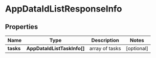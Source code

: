 # AppDataIdListResponseInfo

## Properties

| Name | Type | Description | Notes |
|------------ | ------------- | ------------- | -------------|
**tasks** | **AppDataIdListTaskInfo[]** | array of tasks |[optional]|